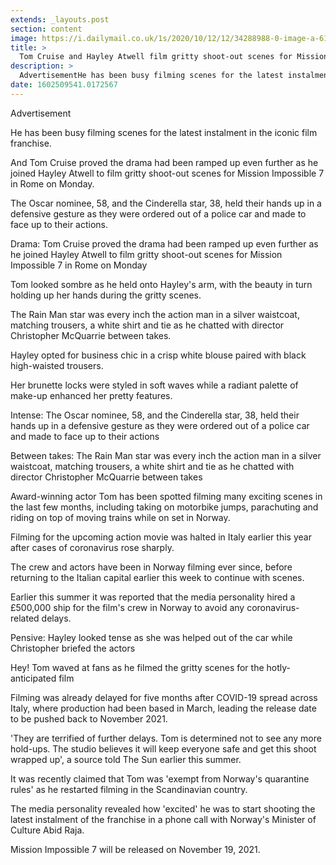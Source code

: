 ```yaml
--- 
extends: _layouts.post 
section: content 
image: https://i.dailymail.co.uk/1s/2020/10/12/12/34288988-0-image-a-61_1602501637033.jpg 
title: > 
  Tom Cruise and Hayley Atwell film gritty shoot-out scenes for Mission Impossible 7 in Rome 
description: > 
  AdvertisementHe has been busy filming scenes for the latest instalment in the iconic film franchise.And Tom Cruise proved the drama had been ramped up even further as he joined Hayley Atwell to film gritty shoot-out scenes for Mission Impossible 7 in Rome on Monday.Drama: Tom Cruise proved the drama had been ramped up even further as he joined Hayley Atwell to film gritty shoot-out scenes for Mission Impossible 7 in Rome on MondayTom looked sombre as he held onto Hayley's arm, with the beauty in turn holding up her hands during the gritty scenes.The Rain Man star was every inch the action man in a silver waistcoat, matching trousers, a white shirt and tie as he chatted with director Christopher McQuarrie between takes.It was recently claimed that Tom was 'exempt from Norway's quarantine rules' as he restarted filming in the Scandinavian country. 
date: 1602509541.0172567 
--- 
```

Advertisement

He has been busy filming scenes for the latest instalment in the iconic film franchise.

And Tom Cruise proved the drama had been ramped up even further as he joined Hayley Atwell to film gritty shoot-out scenes for Mission Impossible 7 in Rome on Monday.

The Oscar nominee, 58, and the Cinderella star, 38, held their hands up in a defensive gesture as they were ordered out of a police car and made to face up to their actions.

Drama: Tom Cruise proved the drama had been ramped up even further as he joined Hayley Atwell to film gritty shoot-out scenes for Mission Impossible 7 in Rome on Monday

Tom looked sombre as he held onto Hayley's arm, with the beauty in turn holding up her hands during the gritty scenes.

The Rain Man star was every inch the action man in a silver waistcoat, matching trousers, a white shirt and tie as he chatted with director Christopher McQuarrie between takes.

Hayley opted for business chic in a crisp white blouse paired with black high-waisted trousers.

Her brunette locks were styled in soft waves while a radiant palette of make-up enhanced her pretty features.

Intense: The Oscar nominee, 58, and the Cinderella star, 38, held their hands up in a defensive gesture as they were ordered out of a police car and made to face up to their actions

Between takes: The Rain Man star was every inch the action man in a silver waistcoat, matching trousers, a white shirt and tie as he chatted with director Christopher McQuarrie between takes

Award-winning actor Tom has been spotted filming many exciting scenes in the last few months, including taking on motorbike jumps, parachuting and riding on top of moving trains while on set in Norway.

Filming for the upcoming action movie was halted in Italy earlier this year after cases of coronavirus rose sharply.

The crew and actors have been in Norway filming ever since, before returning to the Italian capital earlier this week to continue with scenes.

Earlier this summer it was reported that the media personality hired a £500,000 ship for the film's crew in Norway to avoid any coronavirus-related delays.

Pensive: Hayley looked tense as she was helped out of the car while Christopher briefed the actors

Hey! Tom waved at fans as he filmed the gritty scenes for the hotly-anticipated film

Filming was already delayed for five months after COVID-19 spread across Italy, where production had been based in March, leading the release date to be pushed back to November 2021.

'They are terrified of further delays. Tom is determined not to see any more hold-ups. The studio believes it will keep everyone safe and get this shoot wrapped up', a source told The Sun earlier this summer.

It was recently claimed that Tom was 'exempt from Norway's quarantine rules' as he restarted filming in the Scandinavian country.

The media personality revealed how 'excited' he was to start shooting the latest instalment of the franchise in a phone call with Norway's Minister of Culture Abid Raja.

Mission Impossible 7 will be released on November 19, 2021.